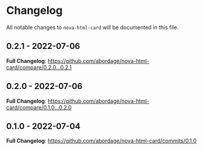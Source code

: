 # Changelog

All notable changes to `nova-html-card` will be documented in this file.

## 0.2.1 - 2022-07-06

**Full Changelog**: https://github.com/abordage/nova-html-card/compare/0.2.0...0.2.1

## 0.2.0 - 2022-07-06

**Full Changelog**: https://github.com/abordage/nova-html-card/compare/0.1.0...0.2.0

## 0.1.0 - 2022-07-04

**Full Changelog**: https://github.com/abordage/nova-html-card/commits/0.1.0
